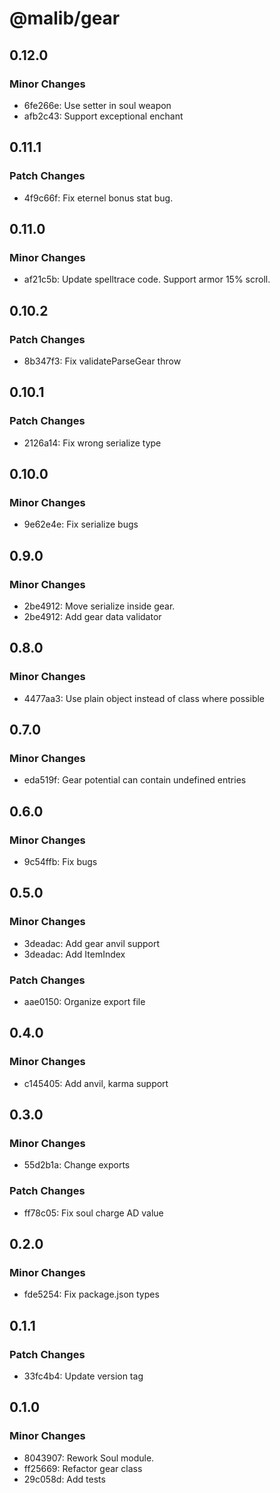 # @malib/gear

## 0.12.0

### Minor Changes

- 6fe266e: Use setter in soul weapon
- afb2c43: Support exceptional enchant

## 0.11.1

### Patch Changes

- 4f9c66f: Fix eternel bonus stat bug.

## 0.11.0

### Minor Changes

- af21c5b: Update spelltrace code. Support armor 15% scroll.

## 0.10.2

### Patch Changes

- 8b347f3: Fix validateParseGear throw

## 0.10.1

### Patch Changes

- 2126a14: Fix wrong serialize type

## 0.10.0

### Minor Changes

- 9e62e4e: Fix serialize bugs

## 0.9.0

### Minor Changes

- 2be4912: Move serialize inside gear.
- 2be4912: Add gear data validator

## 0.8.0

### Minor Changes

- 4477aa3: Use plain object instead of class where possible

## 0.7.0

### Minor Changes

- eda519f: Gear potential can contain undefined entries

## 0.6.0

### Minor Changes

- 9c54ffb: Fix bugs

## 0.5.0

### Minor Changes

- 3deadac: Add gear anvil support
- 3deadac: Add ItemIndex

### Patch Changes

- aae0150: Organize export file

## 0.4.0

### Minor Changes

- c145405: Add anvil, karma support

## 0.3.0

### Minor Changes

- 55d2b1a: Change exports

### Patch Changes

- ff78c05: Fix soul charge AD value

## 0.2.0

### Minor Changes

- fde5254: Fix package.json types

## 0.1.1

### Patch Changes

- 33fc4b4: Update version tag

## 0.1.0

### Minor Changes

- 8043907: Rework Soul module.
- ff25669: Refactor gear class
- 29c058d: Add tests
